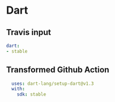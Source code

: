 # Dart

## Travis input

```yaml
dart:
- stable
```

## Transformed Github Action

```yaml
  uses: dart-lang/setup-dart@v1.3
  with:
    sdk: stable
```
